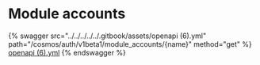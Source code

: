 # Module accounts

{% swagger src="../../../../../.gitbook/assets/openapi (6).yml" path="/cosmos/auth/v1beta1/module_accounts/{name}" method="get" %}
[openapi (6).yml](<../../../../../.gitbook/assets/openapi (6).yml>)
{% endswagger %}
